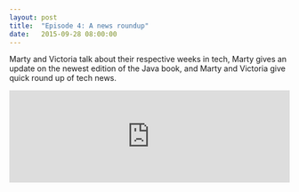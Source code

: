 ```yaml
---
layout: post
title:  "Episode 4: A news roundup"
date:   2015-09-28 08:00:00
---
```


Marty and Victoria talk about their respective weeks in tech, Marty gives an update on the newest edition of the Java book, and Marty and Victoria give quick round up of tech news.

<iframe width="100%" height="166" scrolling="no" frameborder="no" src="https://w.soundcloud.com/player/?url=https%3A//api.soundcloud.com/tracks/225903925&amp;color=ff5500&amp;auto_play=false&amp;hide_related=false&amp;show_comments=true&amp;show_user=true&amp;show_reposts=false"></iframe>
